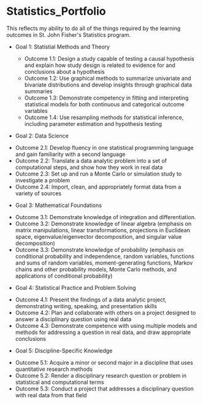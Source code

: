 # Statistics_Portfolio
This reflects my ability to do all of the things required by the learning outcomes in St. John Fisher's Statistics program.

- Goal 1: Statistial Methods and Theory
  + Outcome 1.1: Design a study capable of testing a causal hypothesis and explain how study design is related to evidence for and conclusions about a hypothesis
  + Outcome 1.2: Use graphical methods to summarize univariate and bivariate distributions and develop insights through graphical data summaries
  + Outcome 1.3: Demonstrate competency in fitting and interpreting statistical models for both continuous and categorical outcome variables
  + Outcome 1.4: Use resampling methods for statistical inference, including parameter estimation and hypothesis testing
 
 - Goal 2: Data Science
 + Outcome 2.1: Develop fluency in one statistical programming language and gain familiarity with a second language
 + Outcome 2.2: Translate a data analytic problem into a set of computational steps, and show how they work in real data
 + Outcome 2.3: Set up and run a Monte Carlo or simulation study to investigate a problem
 + Outcome 2.4: Import, clean, and appropriately format data from a variety of sources
 
 - Goal 3: Mathematical Foundations
 + Outcome 3.1: Demonstrate knowledge of integration and differentiation.
 + Outcome 3.2: Demonstrate knowledge of linear algebra (emphasis on matrix manipulations, linear transformations, projections in Euclidean space, eigenvalue/eigenvector decomposition, and singular value decomposition)
 + Outcome 3.3: Demonstrate knowledge of probability (emphasis on conditional probability and independence, random variables, functions and sums of random variables, moment-generating functions, Markov chains and other probability models, Monte Carlo methods, and applications of conditional probability)
 
 - Goal 4: Statistical Practice and Problem Solving
 + Outcome 4.1: Present the findings of a data analytic project, demonstrating writing, speaking, and presentation skills
 + Outcome 4.2: Plan and collaborate with others on a project designed to answer a disciplinary question using real data
 + Outcome 4.3: Demonstrate competence with using multiple models and methods for addressing a question in real data, and draw appropriate conclusions
 
 - Goal 5: Discipline-Specific Knowledge
 + Outcome 5.1: Acquire a minor or second major in a discipline that uses quantitative research methods
 + Outcome 5.2: Render a disciplinary research question or problem in statistical and computational terms
 + Outcome 5.3: Conduct a project that addresses a disciplinary question with real data from that field
